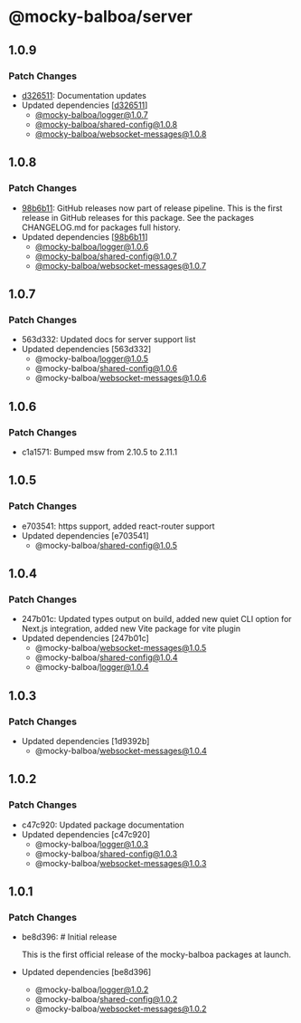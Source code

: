# @mocky-balboa/server

## 1.0.9

### Patch Changes

- [d326511](https://github.com/mocky-balboa/mocky-balboa/commit/d3265110ad1c72af09ef2f85cf543df2d5a5bad2): Documentation updates
- Updated dependencies [[d326511](https://github.com/mocky-balboa/mocky-balboa/commit/d3265110ad1c72af09ef2f85cf543df2d5a5bad2)]
  - [@mocky-balboa/logger@1.0.7](https://github.com/mocky-balboa/mocky-balboa/releases/tag/%40mocky-balboa%2Flogger%401.0.7)
  - [@mocky-balboa/shared-config@1.0.8](https://github.com/mocky-balboa/mocky-balboa/releases/tag/%40mocky-balboa%2Fshared-config%401.0.8)
  - [@mocky-balboa/websocket-messages@1.0.8](https://github.com/mocky-balboa/mocky-balboa/releases/tag/%40mocky-balboa%2Fwebsocket-messages%401.0.8)

## 1.0.8

### Patch Changes

- [98b6b11](https://github.com/mocky-balboa/mocky-balboa/commit/98b6b113136331eeeda0f21990e62776763585f9): GitHub releases now part of release pipeline. This is the first release in GitHub releases for this package. See the packages CHANGELOG.md for packages full history.
- Updated dependencies [[98b6b11](https://github.com/mocky-balboa/mocky-balboa/commit/98b6b113136331eeeda0f21990e62776763585f9)]
  - [@mocky-balboa/logger@1.0.6](https://github.com/mocky-balboa/mocky-balboa/releases/tag/%40mocky-balboa%2Flogger%401.0.6)
  - [@mocky-balboa/shared-config@1.0.7](https://github.com/mocky-balboa/mocky-balboa/releases/tag/%40mocky-balboa%2Fshared-config%401.0.7)
  - [@mocky-balboa/websocket-messages@1.0.7](https://github.com/mocky-balboa/mocky-balboa/releases/tag/%40mocky-balboa%2Fwebsocket-messages%401.0.7)

## 1.0.7

### Patch Changes

- 563d332: Updated docs for server support list
- Updated dependencies [563d332]
  - @mocky-balboa/logger@1.0.5
  - @mocky-balboa/shared-config@1.0.6
  - @mocky-balboa/websocket-messages@1.0.6

## 1.0.6

### Patch Changes

- c1a1571: Bumped msw from 2.10.5 to 2.11.1

## 1.0.5

### Patch Changes

- e703541: https support, added react-router support
- Updated dependencies [e703541]
  - @mocky-balboa/shared-config@1.0.5

## 1.0.4

### Patch Changes

- 247b01c: Updated types output on build, added new quiet CLI option for Next.js integration, added new Vite package for vite plugin
- Updated dependencies [247b01c]
  - @mocky-balboa/websocket-messages@1.0.5
  - @mocky-balboa/shared-config@1.0.4
  - @mocky-balboa/logger@1.0.4

## 1.0.3

### Patch Changes

- Updated dependencies [1d9392b]
  - @mocky-balboa/websocket-messages@1.0.4

## 1.0.2

### Patch Changes

- c47c920: Updated package documentation
- Updated dependencies [c47c920]
  - @mocky-balboa/logger@1.0.3
  - @mocky-balboa/shared-config@1.0.3
  - @mocky-balboa/websocket-messages@1.0.3

## 1.0.1

### Patch Changes

- be8d396: # Initial release

  This is the first official release of the mocky-balboa packages at launch.

- Updated dependencies [be8d396]
  - @mocky-balboa/logger@1.0.2
  - @mocky-balboa/shared-config@1.0.2
  - @mocky-balboa/websocket-messages@1.0.2

